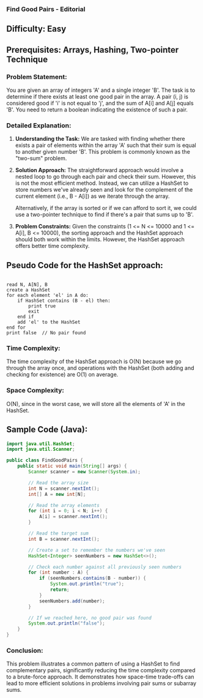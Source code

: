 ### **Find Good Pairs - Editorial**

## Difficulty: Easy

## Prerequisites: Arrays, Hashing, Two-pointer Technique

### Problem Statement:
You are given an array of integers 'A' and a single integer 'B'. The task is to determine if there exists at least one good pair in the array. A pair (i, j) is considered good if 'i' is not equal to 'j', and the sum of A[i] and A[j] equals 'B'. You need to return a boolean indicating the existence of such a pair.

### Detailed Explanation:

1. **Understanding the Task:**
   We are tasked with finding whether there exists a pair of elements within the array 'A' such that their sum is equal to another given number 'B'. This problem is commonly known as the "two-sum" problem.

2. **Solution Approach:**
   The straightforward approach would involve a nested loop to go through each pair and check their sum. However, this is not the most efficient method. Instead, we can utilize a HashSet to store numbers we've already seen and look for the complement of the current element (i.e., B - A[i]) as we iterate through the array. 

   Alternatively, if the array is sorted or if we can afford to sort it, we could use a two-pointer technique to find if there's a pair that sums up to 'B'.

3. **Problem Constraints:**
   Given the constraints (1 <= N <= 10000 and 1 <= A[i], B <= 10000), the sorting approach and the HashSet approach should both work within the limits. However, the HashSet approach offers better time complexity.

## Pseudo Code for the HashSet approach:

<pre><code>
read N, A[N], B
create a HashSet
for each element 'el' in A do:
    if HashSet contains (B - el) then:
        print true
        exit
    end if
    add 'el' to the HashSet
end for
print false  // No pair found
</code></pre>

### Time Complexity:
The time complexity of the HashSet approach is O(N) because we go through the array once, and operations with the HashSet (both adding and checking for existence) are O(1) on average.

### Space Complexity:
O(N), since in the worst case, we will store all the elements of 'A' in the HashSet.

## Sample Code (Java):

```java
import java.util.HashSet;
import java.util.Scanner;

public class FindGoodPairs {
    public static void main(String[] args) {
        Scanner scanner = new Scanner(System.in);

        // Read the array size
        int N = scanner.nextInt();
        int[] A = new int[N];

        // Read the array elements
        for (int i = 0; i < N; i++) {
            A[i] = scanner.nextInt();
        }

        // Read the target sum
        int B = scanner.nextInt();

        // Create a set to remember the numbers we've seen
        HashSet<Integer> seenNumbers = new HashSet<>();

        // Check each number against all previously seen numbers
        for (int number : A) {
            if (seenNumbers.contains(B - number)) {
                System.out.println("true");
                return;
            }
            seenNumbers.add(number);
        }

        // If we reached here, no good pair was found
        System.out.println("false");
    }
}
```

### Conclusion:
This problem illustrates a common pattern of using a HashSet to find complementary pairs, significantly reducing the time complexity compared to a brute-force approach. It demonstrates how space-time trade-offs can lead to more efficient solutions in problems involving pair sums or subarray sums.